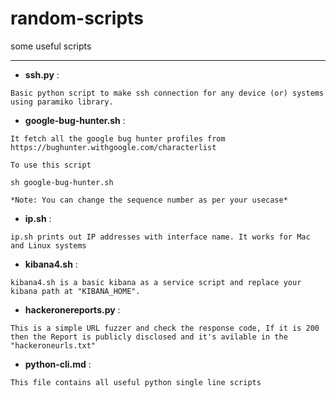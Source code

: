 # random-scripts
some useful scripts

---

- **ssh.py** :

```
Basic python script to make ssh connection for any device (or) systems using paramiko library.
```
- **google-bug-hunter.sh** :

```
It fetch all the google bug hunter profiles from https://bughunter.withgoogle.com/characterlist 

To use this script 

sh google-bug-hunter.sh

*Note: You can change the sequence number as per your usecase*
```

- **ip.sh** :

```
ip.sh prints out IP addresses with interface name. It works for Mac and Linux systems
```
- **kibana4.sh** :

```
kibana4.sh is a basic kibana as a service script and replace your kibana path at "KIBANA_HOME".
```
- **hackeronereports.py** :

```
This is a simple URL fuzzer and check the response code, If it is 200 then the Report is publicly disclosed and it's avilable in the "hackeroneurls.txt"
```

- **python-cli.md** :

```
This file contains all useful python single line scripts
```
